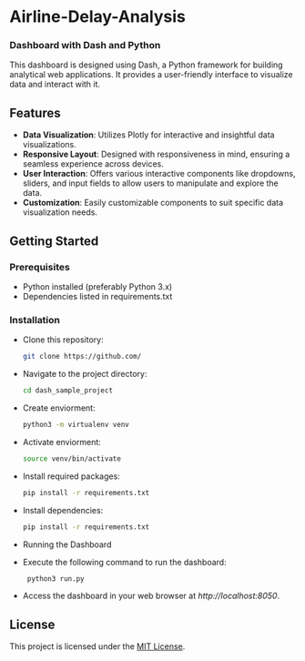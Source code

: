 # Airline-Delay-Analysis

### Dashboard with Dash and Python

This dashboard is designed using Dash, a Python framework for building analytical web applications. It provides a user-friendly interface to visualize data and interact with it.

## Features

- **Data Visualization**: Utilizes Plotly for interactive and insightful data visualizations.
- **Responsive Layout**: Designed with responsiveness in mind, ensuring a seamless experience across devices.
- **User Interaction**: Offers various interactive components like dropdowns, sliders, and input fields to allow users to manipulate and explore the data.
- **Customization**: Easily customizable components to suit specific data visualization needs.

## Getting Started

### Prerequisites

- Python installed (preferably Python 3.x)
- Dependencies listed in requirements.txt

### Installation

- Clone this repository:

  ```bash
  git clone https://github.com/
  ```
- Navigate to the project directory:

  ```bash
  cd dash_sample_project
  
  ```
- Create enviorment:

  ```bash
  python3 -m virtualenv venv
  
  ```
- Activate enviorment:

  ```bash
  source venv/bin/activate
  
  ```
- Install required packages:

  ```bash
  pip install -r requirements.txt
  
  ```
- Install dependencies:

  ```bash
  pip install -r requirements.txt
  ```
- Running the Dashboard
- Execute the following command to run the dashboard:

  ```bash
   python3 run.py

  ```
- Access the dashboard in your web browser at _http://localhost:8050_.

## License

This project is licensed under the [MIT License](LICENSE).

